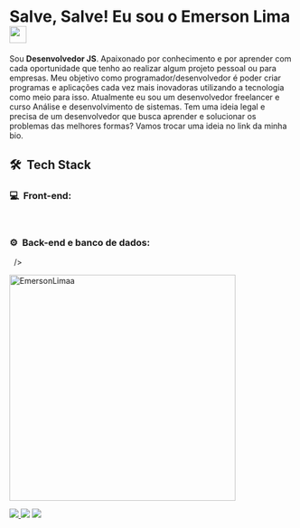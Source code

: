 
<h1>Salve, Salve! Eu sou o Emerson Lima<img src="https://raw.githubusercontent.com/kaueMarques/kaueMarques/master/hi.gif" width="30px"></h1>

<p align="left"> 
    Sou <strong>Desenvolvedor JS</strong>. Apaixonado por conhecimento e por aprender com cada oportunidade que tenho ao realizar algum projeto pessoal ou para empresas. Meu objetivo como programador/desenvolvedor é poder criar programas e aplicações cada vez mais inovadoras utilizando a tecnologia como meio para isso. Atualmente eu sou um desenvolvedor freelancer e curso Análise e desenvolvimento de sistemas. Tem uma ideia legal e precisa de um desenvolvedor que busca aprender e solucionar os problemas das melhores formas? Vamos trocar uma ideia no link da minha bio.
</p>

<div style:"display: inline-block">
  
  
  <h2> 🛠 &nbsp;Tech Stack</h2>
  <div display="inline block">
<h3>💻 &nbsp;Front-end:</h3>

  <img alt="" src="https://img.shields.io/badge/javascript-%23323330.svg?style=for-the-badge&logo=javascript&logoColor=%23F7DF1E"/>
  <img alt="" src="https://img.shields.io/badge/react-%2320232a.svg?style=for-the-badge&logo=react&logoColor=%2361DAFB"/>
  <img alt="" src="https://img.shields.io/badge/react_native-%2320232a.svg?style=for-the-badge&logo=react&logoColor=%2361DAFB" />
  <img alt="" src="https://img.shields.io/badge/typescript-%23007ACC.svg?style=for-the-badge&logo=typescript&logoColor=white"/>
  <img alt="" src="https://img.shields.io/badge/css3-%231572B6.svg?style=for-the-badge&logo=css3&logoColor=white"/>
  <img alt="" src="https://img.shields.io/badge/html5-%23E34F26.svg?style=for-the-badge&logo=html5&logoColor=white"/>
  <img alt="" src="https://img.shields.io/badge/bootstrap-%23563D7C.svg?style=for-the-badge&logo=bootstrap&logoColor=white"/>
  <img alt="" src="https://img.shields.io/badge/expo-1C1E24?style=for-the-badge&logo=expo&logoColor=#D04A37"/>
  </div>

<h3>⚙️ &nbsp;Back-end e banco de dados:</h3>

  <img alt="" src="https://img.shields.io/badge/node.js-6DA55F?style=for-the-badge&logo=node.js&logoColor=white"/>
  <img alt="" src="https://img.shields.io/badge/postgres-%23316192.svg?style=for-the-badge&logo=postgresql&logoColor=white"/>
  <img alt="" src="https://img.shields.io/badge/MongoDB-%234ea94b.svg?style=for-the-badge&logo=mongodb&logoColor=white"/>/>


<p align="left">
  <img width="400em" src="https://github-readme-stats.vercel.app/api?username=emersonlimaa&show_icons=true&theme=tokyonight" alt="EmersonLimaa"/>
</p>

 

<p align="left">


  <a href="https://linkedin.com/in/emersonslima" target="_blank" alt="Linkedin">
    <img src="https://img.shields.io/badge/-Linkedin-6610F2?style=for-the-badge&logo=Linkedin&logoColor=FFFFFF&link=https://linkedin.com/in/emersonslima"/>
  </a>

  <a href="https://wa.me/+5589994003153" target="_blank" alt="WhatsApp">
  <img src="https://img.shields.io/badge/-WhatsApp-6610F2?style=for-the-badge&logo=WhatsApp&logoColor=FFFFFF&link==https://wa.me/+5589994003153"/></a>

  <a href="https://www.instagram.com/emersonslima7/" target="_blank" alt="Instagram">
  <img src="https://img.shields.io/badge/-Instagram-6610F2?style=for-the-badge&logo=Instagram&logoColor=FFFFFF&link=https://www.instagram.com/emersonslima7"/></a>
</p>  
